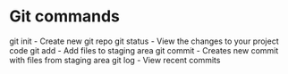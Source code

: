 # Git commands

git init - Create new git repo
git status - View the changes to your project code
git add - Add files to staging area
git commit - Creates new commit with files from staging area
git log - View recent commits